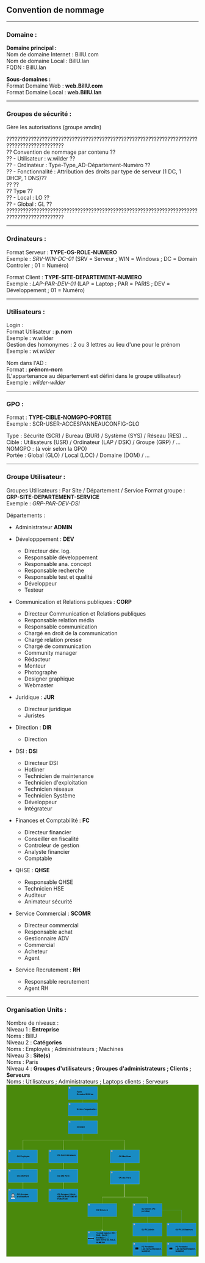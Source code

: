 ## Convention de nommage
<HR>

### Domaine :

**Domaine principal :**  
  Nom de domaine Internet : BillU.com  
  Nom de domaine Local : BillU.lan  
  FQDN : BillU.lan  

**Sous-domaines :**  
  Format Domaine Web : **web.BillU.com**  
  Format Domaine Local : **web.BillU.lan**  

<HR>

### Groupes de sécurité : 

Gère les autorisations (groupe amdin)

???????????????????????????????????????????????????????????????????????????????????????????  
??  Convention de nommage par contenu                                                    ??  
??    - Utilisateur : w.wilder                                                           ??  
??    - Ordinateur : Type-Type_AD-Département-Numéro                                     ??  
??    - Fonctionnalité : Attribution des droits par type de serveur (1 DC, 1 DHCP, 1 DNS)??  
??                                                                                       ??  
??  Type                                                                                 ??  
??    - Local : LO                                                                       ??  
??    - Global : GL                                                                      ??  
???????????????????????????????????????????????????????????????????????????????????????????  

<HR>

### Ordinateurs :

Format Serveur : **TYPE-OS-ROLE-NUMERO**  
Exemple : _SRV-WIN-DC-01_  (SRV = Serveur ; WIN = Windows ; DC = Domain Controler ; 01 = Numéro)  

Format Client : **TYPE-SITE-DEPARTEMENT-NUMERO**  
Exemple : _LAP-PAR-DEV-01_ (LAP = Laptop ; PAR = PARIS ; DEV = Développement ; 01 = Numéro)  

<HR>

### Utilisateurs :

Login :  
Format Utilisateur : **p.nom**  
Exemple : w.wilder  
Gestion des homonymes : 2 ou 3 lettres au lieu d'une pour le prénom  
Exemple : _wi.wilder_  

Nom dans l'AD :  
Format : **prénom-nom**  
(L'appartenance au département est défini dans le groupe utilisateur)  
Exemple : _wilder-wilder_  

<HR>

### GPO : 

Format : **TYPE-CIBLE-NOMGPO-PORTEE**  
Exemple : SCR-USER-ACCESPANNEAUCONFIG-GLO  

Type : Sécurité (SCR) / Bureau (BUR) / Système (SYS) / Réseau (RES) ...  
Cible : Utilisateurs (USR) / Ordinateur (LAP / DSK) / Groupe (GRP) / ...  
NOMGPO : (à voir selon la GPO)  
Portée : Global (GLO) / Local (LOC) / Domaine (DOM) / ...  

<HR>

### Groupe Utilisateur :

Groupes Utilisateurs : Par Site / Département / Service 
Format groupe : **GRP-SITE-DEPARTEMENT-SERVICE**  
Exemple : _GRP-PAR-DEV-DSI_  

Départements :

- Administrateur **ADMIN**

- Développpement : **DEV**
    - Directeur dév. log.
    - Responsable développement
    - Responsable ana. concept
    - Responsable recherche
    - Responsable test et qualité
    - Développeur
    - Testeur

- Communication et Relations publiques : **CORP**
    - Directeur Communication et Relations publiques
    - Responsable relation média
    - Responsable communication
    - Chargé en droit de la communication
    - Chargé relation presse
    - Chargé de communication
    - Community manager
    - Rédacteur
    - Monteur
    - Photographe
    - Designer graphique
    - Webmaster

- Juridique : **JUR**
  - Directeur juridique
  - Juristes

- Direction : **DIR**
  - Direction

- DSI : **DSI**
  - Directeur DSI
  - Hotliner
  - Technicien de maintenance
  - Technicien d'exploitation
  - Technicien réseaux
  - Technicien Système
  - Développeur
  - Intégrateur

- Finances et Comptabilité : **FC**
  - Directeur financier
  - Conseiller en fiscalité
  - Controleur de gestion
  - Analyste financier
  - Comptable

- QHSE : **QHSE**
  - Responsable QHSE
  - Technicien HSE
  - Auditeur
  - Animateur sécurité

- Service Commercial : **SCOMR**
  - Directeur commercial
  - Responsable achat
  - Gestionnaire ADV
  - Commercial
  - Acheteur
  - Agent

- Service Recrutement : **RH**
  - Responsable recrutement
  - Agent RH

<HR>

### Organisation Units :
  
  Nombre de niveaux :  
              Niveau 1 : **Entreprise**  
                Noms : BillU  
              Niveau 2 : **Catégories**  
                Noms : Employés ; Administrateurs ; Machines  
              Niveau 3 : **Site(s)**  
                Noms : Paris  
              Niveau 4 : **Groupes d'utilisateurs ; Groupes d'administrateurs ; Clients ; Serveurs**  
                Noms : Utilisateurs ; Administrateurs ; Laptops clients ; Serveurs
![Schema_AD_avec_OU.png](https://github.com/WildCodeSchool/TSSR-ANGOU-P3-G1/blob/main/RESSOURCES/Schema_AD_avec_OU.png)
